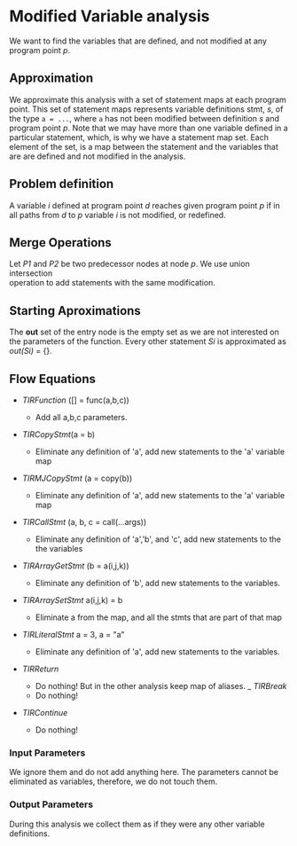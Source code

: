 # Modified Variable analysis
We want to find the variables that are defined, and not modified at any program
point _p_. 
## Approximation 
We approximate this analysis with a set of statement maps at each program point.
This set of statement maps represents variable definitions stmt, _s_, of the type `a = ...`,
 where `a` has not been modified between definition _s_ and program point _p_. Note
 that we may have more than one variable defined in a particular statement, which,
 is why we have a statement map set. Each element of the set, is a map between
 the statement and the variables that are are defined and not modified in the analysis. 
## Problem definition
A variable _i_ defined at program point _d_ reaches given program point _p_ if in 
all paths from _d_ to _p_ variable _i_ is not modified, or redefined.
## Merge Operations
Let _P1_ and _P2_ be two predecessor nodes at node _p_. We use union intersection  
operation to add statements with the same modification.
## Starting Aproximations
The __out__ set of the entry node is the empty set as we are not
interested on the parameters of the function. Every other statement _Si_ is approximated as
_out(Si)_ = {}.
## Flow Equations
- _TIRFunction_ ([] = func(a,b,c))
    - Add all a,b,c parameters.
    
- _TIRCopyStmt_(a = b)
    - Eliminate any definition of 'a', add new statements to the 'a' variable map
- _TIRMJCopyStmt_ (a = copy(b)) 
    - Eliminate any definition of 'a', add new statements to the 'a' variable map
- _TIRCallStmt_ (a, b, c = call(...args))
    - Eliminate any definition of 'a','b', and 'c',
     add new statements to the the variables
- _TIRArrayGetStmt_ (b = a(i,j,k))
    -  Eliminate any definition of 'b',
       add new statements to the variables.
- _TIRArraySetStmt_ a(i,j,k) = b
    - Eliminate a from the map, and all the stmts that are part of that map
- _TIRLiteralStmt_ a = 3, a = "a"
    -  Eliminate any definition of 'a', add new statements to the variables.
- _TIRReturn_ 
    - Do nothing! But in the other analysis keep map of aliases.
_ _TIRBreak_
    - Do nothing!
- _TIRContinue_
    - Do nothing!
### Input Parameters
We ignore them and do not add anything here. 
The parameters cannot be eliminated as variables, therefore, 
we do not touch them. 

### Output Parameters
During this analysis we collect them as if they were any other variable definitions.

 
